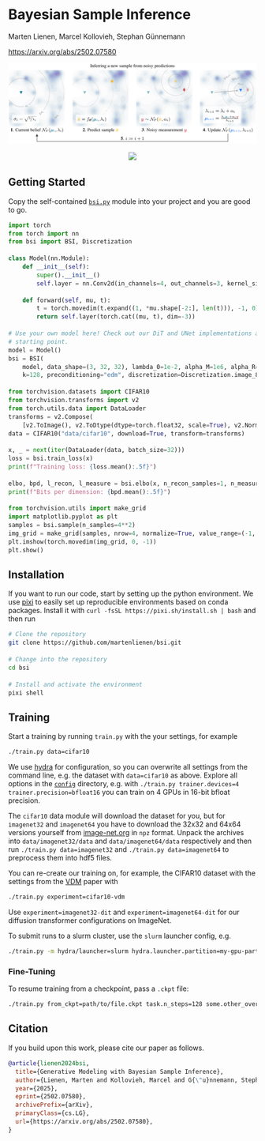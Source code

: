 # Bayesian Sample Inference

Marten Lienen, Marcel Kollovieh, Stephan Günnemann

https://arxiv.org/abs/2502.07580

<p align="center"><img src="figures/method.webp"></p>

<p align="center"><img src="figures/animation.webp"></p>

## Getting Started

Copy the self-contained [`bsi.py`](bsi/bsi.py) module into your project and you are good to go.
```python
import torch
from torch import nn
from bsi import BSI, Discretization

class Model(nn.Module):
    def __init__(self):
        super().__init__()
        self.layer = nn.Conv2d(in_channels=4, out_channels=3, kernel_size=3, padding=1)
        
    def forward(self, mu, t):
        t = torch.movedim(t.expand((1, *mu.shape[-2:], len(t))), -1, 0)
        return self.layer(torch.cat((mu, t), dim=-3))

# Use your own model here! Check out our DiT and UNet implementations as a
# starting point.
model = Model()
bsi = BSI(
    model, data_shape=(3, 32, 32), lambda_0=1e-2, alpha_M=1e6, alpha_R=2e6,
    k=128, preconditioning="edm", discretization=Discretization.image_8bit())

from torchvision.datasets import CIFAR10
from torchvision.transforms import v2
from torch.utils.data import DataLoader
transforms = v2.Compose(
    [v2.ToImage(), v2.ToDtype(dtype=torch.float32, scale=True), v2.Normalize(mean=[0.5], std=[0.5])])
data = CIFAR10("data/cifar10", download=True, transform=transforms)

x, _ = next(iter(DataLoader(data, batch_size=32)))
loss = bsi.train_loss(x)
print(f"Training loss: {loss.mean():.5f}")

elbo, bpd, l_recon, l_measure = bsi.elbo(x, n_recon_samples=1, n_measure_samples=10)
print(f"Bits per dimension: {bpd.mean():.5f}")

from torchvision.utils import make_grid
import matplotlib.pyplot as plt
samples = bsi.sample(n_samples=4**2)
img_grid = make_grid(samples, nrow=4, normalize=True, value_range=(-1, 1))
plt.imshow(torch.movedim(img_grid, 0, -1))
plt.show()
```

## Installation

If you want to run our code, start by setting up the python environment.
We use [pixi](https://pixi.sh/) to easily set up reproducible environments based on conda packages.
Install it with `curl -fsSL https://pixi.sh/install.sh | bash` and then run

```sh
# Clone the repository
git clone https://github.com/martenlienen/bsi.git

# Change into the repository
cd bsi

# Install and activate the environment
pixi shell
```

## Training

Start a training by running `train.py` with the your settings, for example
```sh
./train.py data=cifar10
```

We use [hydra](https://hydra.cc/) for configuration, so you can overwrite all settings from the command line, e.g. the dataset with `data=cifar10` as above.
Explore all options in the [`config`](./config) directory, e.g. with `./train.py trainer.devices=4 trainer.precision=bfloat16` you can train on 4 GPUs in 16-bit bfloat precision.

The `cifar10` data module will download the dataset for you, but for `imagenet32` and `imagenet64` you have to download the 32x32 and 64x64 versions yourself from [image-net.org](https://image-net.org/download-images.php) in `npz` format.
Unpack the archives into `data/imagenet32/data` and `data/imagenet64/data` respectively and then run `./train.py data=imagenet32` and `./train.py data=imagenet64` to preprocess them into hdf5 files.

You can re-create our training on, for example, the CIFAR10 dataset with the settings from the [VDM](https://arxiv.org/abs/2107.00630) paper with
```sh
./train.py experiment=cifar10-vdm
```
Use `experiment=imagenet32-dit` and `experiment=imagenet64-dit` for our diffusion transformer configurations on ImageNet.

To submit runs to a slurm cluster, use the `slurm` launcher config, e.g.
```sh
./train.py -m hydra/launcher=slurm hydra.launcher.partition=my-gpu-partition data=imagenet32
```

### Fine-Tuning

To resume training from a checkpoint, pass a `.ckpt` file:

```sh
./train.py from_ckpt=path/to/file.ckpt task.n_steps=128 some.other_overrides=true
```

## Citation

If you build upon this work, please cite our paper as follows.

```bibtex
@article{lienen2024bsi,
  title={Generative Modeling with Bayesian Sample Inference},
  author={Lienen, Marten and Kollovieh, Marcel and G{\"u}nnemann, Stephan},
  year={2025},
  eprint={2502.07580},
  archivePrefix={arXiv},
  primaryClass={cs.LG},
  url={https://arxiv.org/abs/2502.07580},
}
```
